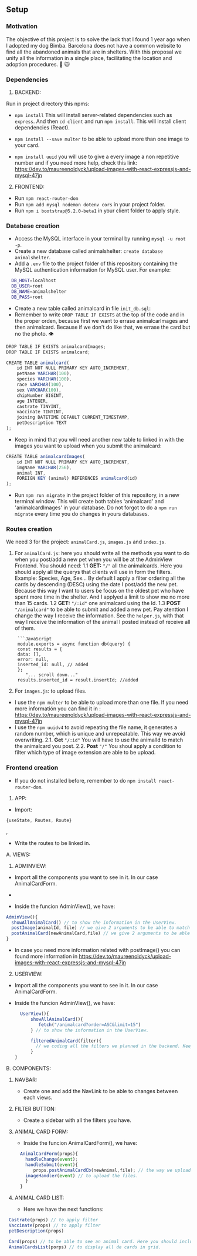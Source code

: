 ## Setup

### Motivation

The objective of this project is to solve the lack that I found 1 year ago when I adopted my dog ​​Bimba.
Barcelona does not have a common website to find all the abandoned animals that are in shelters.
With this proposal we unify all the information in a single place, facilitating the location and adoption procedures. :dog: :cat:

### Dependencies

1. BACKEND:

Run in project directory this npms:

- `npm install` This will install server-related dependencies such as `express`. And then `cd client` and run `npm install`. This will install client dependencies (React).

- `npm install --save multer` to be able to upload more than one image to your card.
- `npm install uuid` you will use to give a every image a non repetitive number and if you need more help, check this link:  
  https://dev.to/maureenoldyck/upload-images-with-react-expressjs-and-mysql-47jn

2. FRONTEND:

- Run `npm react-router-dom`
- Run `npm add mysql nodemon dotenv cors` in your project folder.
- Run `npm i bootstrap@5.2.0-beta1` in your client folder to apply style.

### Database creation

- Access the MySQL interface in your terminal by running `mysql -u root -p`.
- Create a new database called animalshelter: `create database animalshelter`.
- Add a `.env` file to the project folder of this repository containing the MySQL authentication information for MySQL user. For example:

```bash
  DB_HOST=localhost
  DB_USER=root
  DB_NAME=animalshelter
  DB_PASS=root
```

- Create a new table called animalcard in file `init_db.sql`:
- Remember to write `DROP TABLE IF EXISTS` at the top of the code and in the proper orden, because first we want to errase animalcarImages and then animalcard. Because if we don't do like that, we errase the card but no the photo. :eye:

```JavaScript
DROP TABLE IF EXISTS animalcardImages;
DROP TABLE IF EXISTS animalcard;
```

```JavaScript
CREATE TABLE animalcard(
    id INT NOT NULL PRIMARY KEY AUTO_INCREMENT,
    petName VARCHAR(100),
    species VARCHAR(100),
    race VARCHAR(100),
    sex VARCHAR(100),
    chipNumber BIGINT,
    age INTEGER,
    castrate TINYINT,
    vaccinate TINYINT,
    joining DATETIME DEFAULT CURRENT_TIMESTAMP,
    petDescription TEXT
);
```

- Keep in mind that you will need another new table to linked in with the images you want to upload when you submit the animalcard:

```JavaScript
CREATE TABLE animalcardImages(
    id INT NOT NULL PRIMARY KEY AUTO_INCREMENT,
    imgName VARCHAR(256),
    animal INT,
    FOREIGN KEY (animal) REFERENCES animalcard(id)
);
```

- Run `npm run migrate` in the project folder of this repository, in a new terminal window. This will create both tables 'animalcard' and 'animalcardImages' in your database. Do not forgot to do a `npm run migrate` every time you do changes in yours databases.

### Routes creation

We need 3 for the project: `animalCard.js`, `images.js` and `index.js`.

1.  For `animalCard.js`: here you should write all the methods you want to do when you post/add a new pet when you will be at the AdminView Frontend.
    You should need:
    1.1 **GET:** `"/"` all the animalcards.
    Here you should apply all the querys that clients will use in form the filters. Example: Species, Age, Sex...
    By default I apply a filter ordering all the cards by descending (DESC) using the date I post/add the new pet. Because this way I want to users be focus on the oldest pet who have spent more time in the shelter. And I applyed a limit to show me no more than 15 cards.
    1.2 **GET:** `"/:id"` one animalcard using the Id.
    1.3 **POST** `"/animalcard"` to be able to submit and added a new pet. Pay atenttion I change the way I receive the information. See the `helper.js`, with that way I receive the information of the animal I posted instead of receive all of them.

         ```JavaScript
         module.exports = async function db(query) {
         const results = {
         data: [],
         error: null,
         inserted_id: null, // added
         };
            "... scroll down..."
         results.inserted_id = result.insertId; //added

2.  For `images.js`: to upload files.

- I use the `npm multer` to be able to upload more than one file. If you need more informatión you can find it in : https://dev.to/maureenoldyck/upload-images-with-react-expressjs-and-mysql-47jn
- I use the `npm uuidv4` to avoid repeating the file name, it generates a random number, which is unique and unrepeatable. This way we avoid overwriting.
  2.1. **Get** `"/:id"` You will have to use the animalId to match the animalcard you post.
  2.2. **Post** `"/"` You shoul apply a condition to filter which type of image extension are able to be upload.

### Frontend creation

- If you do not installed before, remember to do `npm install react-router-dom`.

1. APP:

- Import:

```JavaScript
{useState, Routes, Route}
```

,

- Write the routes to be linked in.

A. VIEWS:

1. ADMINVIEW:

- Import all the components you want to see in it. In our case AnimalCardForm.
-

- Inside the funcion AdminView(), we have:

```Javascript
AdminView(){
  showAllAnimalCard() // to show the information in the UserView.
  postImage(animalId, file) // we give 2 arguments to be able to match file with the correct animal
  postAnimalCard(newAnimalCard,file) // we give 2 arguments to be able to match file with the correct file uploaded.
}
```

- In case you need more information related with postImage() you can found more information in https://dev.to/maureenoldyck/upload-images-with-react-expressjs-and-mysql-47jn

2. USERVIEW:

- Import all the components you want to see in it. In our case AnimalCardForm.

- Inside the funcion AdminView(), we have:

  ```Javascript
    UserView(){
        showAllAnimalCard(){
           fetch("/animalcard?order=ASC&limit=15")
        } // to show the information in the UserView.

        filteredAnimalCard(filter){
          // we coding all the filters we planned in the backend. Keep in mind I wanted to ordered all the cards DESC.
        }
  }
  ```

B. COMPONENTS:

1. NAVBAR:

   - Create one and add the NavLink to be able to changes between each views.

2. FILTER BUTTON:

   - Create a sidebar with all the filters you have.

3. ANIMAL CARD FORM:

   - Inside the funcion AnimalCardForm(), we have:

   ```Javascript
     AnimalCardForm(props){
       handleChange(event);
       handleSubmit(event){
          props.postAnimalCardCb(newAnimal,file); // the way we upload both of them at the same time.
       imageHandler(event) // to upload the files.
       }
     }
   ```

4. ANIMAL CARD LIST:

   - Here we have the next functions:

```Javascript
 Castrate(props) // to apply filter
 Vaccinate(props) // to apply filter
 petDescription(props)

 Card(props) // to be able to see an animal card. Here you should include a division to watch the files.
 AnimalCardsList(porps) // to display all de cards in grid.
```
